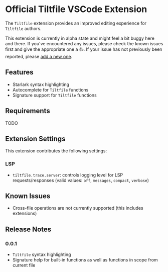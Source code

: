 # Official Tiltfile VSCode Extension

The `Tiltfile` extension provides an improved editing experience for `Tiltfile` authors.

This extension is currently in alpha state and might feel a bit buggy here and there. If you've encountered any issues, please check the known issues first and give the appropriate one a 👍‍. If your issue has not previously been reported, please [add a new one](https://github.com/tilt-dev/vscode-tilt).

## Features

- Starlark syntax highlighting
- Autocomplete for `Tiltfile` functions
- Signature support for `Tiltfile` functions

## Requirements

TODO

## Extension Settings

This extension contributes the following settings:

### LSP

* `tiltfile.trace.server`: controls logging level for LSP requests/responses (valid values: `off`, `messages`, `compact`, `verbose`)

## Known Issues

* Cross-file operations are not currently supported (this includes extensions)

## Release Notes

### 0.0.1

* `Tiltfile` syntax highlighting
* Signature help for built-in functions as well as functions in scope from current file
